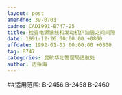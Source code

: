 ```yaml
---
layout: post
amendno: 39-0701
cadno: CAD1991-B747-25
title: 检查电源馈线和发动机供油管之间间隙
date: 1991-12-26 00:00:00 +0800
effdate: 1992-01-03 00:00:00 +0800
tag: B747
categories: 民航华北管理局适航处
author: 边振海
---
```


##适用范围:
B-2456 B-2458 B-2460


